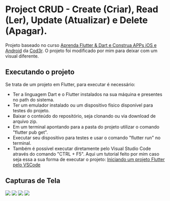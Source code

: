 # Project CRUD - Create (Criar), Read (Ler), Update (Atualizar) e Delete (Apagar).

Projeto baseado no curso [Aprenda Flutter & Dart e Construa APPs iOS e Android](https://www.cod3r.com.br/courses/aprenda-flutter-dart-e-construa-apps-ios-e-android) da [Cod3r](https://www.cod3r.com.br/).
O projeto foi modificado por mim para deixar com um visual diferente.

## Executando o projeto

Se trata de um projeto em Flutter, para executar é necessário:
* Ter a linguagem Dart e o Flutter instalados na sua máquina e presentes no path do sistema.
* Ter um emulador instalado ou um dispositivo físico disponível para testes do projeto.
* Baixar o conteúdo do repositório, seja clonando ou via download de arquivo zip.
* Em um terminal apontando para a pasta do projeto utilizar o comando "flutter pub get".
* Executar seu dispositivo para testes e usar o comando "flutter run" no terminal.
* Também é possível executar diretamente pelo Visual Studio Code através do comando "CTRL + F5". Aqui um tutorial feito por mim caso seja essa a sua forma de executar o projeto: [Iniciando um projeto Flutter pelo VSCode](https://blog.cod3r.com.br/iniciando-um-projeto-flutter-pelo-vscode/)

## Capturas de Tela
![](https://github.com/lucasgaldinomt/flutter-crud/blob/main/screenshots/iOS1.png)
![](https://github.com/lucasgaldinomt/flutter-crud/blob/main/screenshots/iOS2.png)
![](https://github.com/lucasgaldinomt/flutter-crud/blob/main/screenshots/iOS3.png)
![](https://github.com/lucasgaldinomt/flutter-crud/blob/main/screenshots/iOS4.png)
